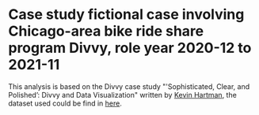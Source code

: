 # Case study fictional case involving Chicago-area bike ride share program Divvy, role year 2020-12 to 2021-11

This analysis is based on the Divvy case study "'Sophisticated, Clear, and Polished’: Divvy and Data Visualization" written by [Kevin Hartman](https://artscience.blog/home/divvy-dataviz-case-study), the dataset used could be find in [here](https://divvy-tripdata.s3.amazonaws.com/index.html).

